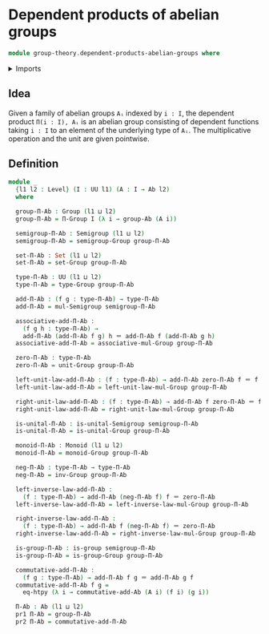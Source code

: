 # Dependent products of abelian groups

```agda
module group-theory.dependent-products-abelian-groups where
```

<details><summary>Imports</summary>

```agda
open import foundation.dependent-pair-types
open import foundation.function-extensionality
open import foundation.identity-types
open import foundation.sets
open import foundation.universe-levels

open import group-theory.abelian-groups
open import group-theory.dependent-products-groups
open import group-theory.groups
open import group-theory.monoids
open import group-theory.semigroups
```

</details>

## Idea

Given a family of abelian groups `Aᵢ` indexed by `i : I`, the dependent product
`Π(i : I), Aᵢ` is an abelian group consisting of dependent functions taking
`i : I` to an element of the underlying type of `Aᵢ`. The multiplicative
operation and the unit are given pointwise.

## Definition

```agda
module _
  {l1 l2 : Level} (I : UU l1) (A : I → Ab l2)
  where

  group-Π-Ab : Group (l1 ⊔ l2)
  group-Π-Ab = Π-Group I (λ i → group-Ab (A i))

  semigroup-Π-Ab : Semigroup (l1 ⊔ l2)
  semigroup-Π-Ab = semigroup-Group group-Π-Ab

  set-Π-Ab : Set (l1 ⊔ l2)
  set-Π-Ab = set-Group group-Π-Ab

  type-Π-Ab : UU (l1 ⊔ l2)
  type-Π-Ab = type-Group group-Π-Ab

  add-Π-Ab : (f g : type-Π-Ab) → type-Π-Ab
  add-Π-Ab = mul-Semigroup semigroup-Π-Ab

  associative-add-Π-Ab :
    (f g h : type-Π-Ab) →
    add-Π-Ab (add-Π-Ab f g) h ＝ add-Π-Ab f (add-Π-Ab g h)
  associative-add-Π-Ab = associative-mul-Group group-Π-Ab

  zero-Π-Ab : type-Π-Ab
  zero-Π-Ab = unit-Group group-Π-Ab

  left-unit-law-add-Π-Ab : (f : type-Π-Ab) → add-Π-Ab zero-Π-Ab f ＝ f
  left-unit-law-add-Π-Ab = left-unit-law-mul-Group group-Π-Ab

  right-unit-law-add-Π-Ab : (f : type-Π-Ab) → add-Π-Ab f zero-Π-Ab ＝ f
  right-unit-law-add-Π-Ab = right-unit-law-mul-Group group-Π-Ab

  is-unital-Π-Ab : is-unital-Semigroup semigroup-Π-Ab
  is-unital-Π-Ab = is-unital-Group group-Π-Ab

  monoid-Π-Ab : Monoid (l1 ⊔ l2)
  monoid-Π-Ab = monoid-Group group-Π-Ab

  neg-Π-Ab : type-Π-Ab → type-Π-Ab
  neg-Π-Ab = inv-Group group-Π-Ab

  left-inverse-law-add-Π-Ab :
    (f : type-Π-Ab) → add-Π-Ab (neg-Π-Ab f) f ＝ zero-Π-Ab
  left-inverse-law-add-Π-Ab = left-inverse-law-mul-Group group-Π-Ab

  right-inverse-law-add-Π-Ab :
    (f : type-Π-Ab) → add-Π-Ab f (neg-Π-Ab f) ＝ zero-Π-Ab
  right-inverse-law-add-Π-Ab = right-inverse-law-mul-Group group-Π-Ab

  is-group-Π-Ab : is-group semigroup-Π-Ab
  is-group-Π-Ab = is-group-Group group-Π-Ab

  commutative-add-Π-Ab :
    (f g : type-Π-Ab) → add-Π-Ab f g ＝ add-Π-Ab g f
  commutative-add-Π-Ab f g =
    eq-htpy (λ i → commutative-add-Ab (A i) (f i) (g i))

  Π-Ab : Ab (l1 ⊔ l2)
  pr1 Π-Ab = group-Π-Ab
  pr2 Π-Ab = commutative-add-Π-Ab
```

